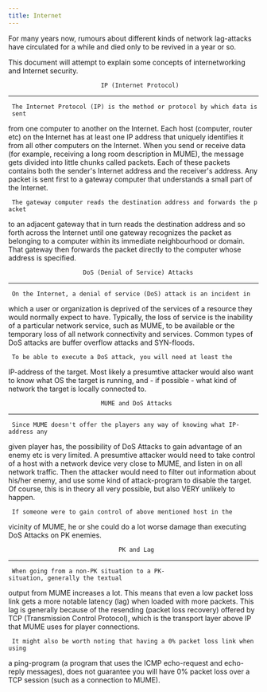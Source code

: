 ```yaml
---
title: Internet
---
```


For many years now, rumours about different kinds of network lag-attacks
have circulated for a while and died only to be revived in a year or so.

This document will attempt to explain some concepts of internetworking
and Internet security.

`                          IP (Internet Protocol)`

------------------------------------------------------------------------

` The Internet Protocol (IP) is the method or protocol by which data is sent`

from one computer to another on the Internet. Each host (computer,
router etc) on the Internet has at least one IP address that uniquely
identifies it from all other computers on the Internet. When you send or
receive data (for example, receiving a long room description in MUME),
the message gets divided into little chunks called packets. Each of
these packets contains both the sender's Internet address and the
receiver's address. Any packet is sent first to a gateway computer that
understands a small part of the Internet.

` The gateway computer reads the destination address and forwards the packet`

to an adjacent gateway that in turn reads the destination address and so
forth across the Internet until one gateway recognizes the packet as
belonging to a computer within its immediate neighbourhood or domain.
That gateway then forwards the packet directly to the computer whose
address is specified.

`                     DoS (Denial of Service) Attacks`

------------------------------------------------------------------------

` On the Internet, a denial of service (DoS) attack is an incident in`

which a user or organization is deprived of the services of a resource
they would normally expect to have. Typically, the loss of service is
the inability of a particular network service, such as MUME, to be
available or the temporary loss of all network connectivity and
services. Common types of DoS attacks are buffer overflow attacks and
SYN-floods.

` To be able to execute a DoS attack, you will need at least the`

IP-address of the target. Most likely a presumtive attacker would also
want to know what OS the target is running, and - if possible - what
kind of network the target is locally connected to.

`                          MUME and DoS Attacks`

------------------------------------------------------------------------

` Since MUME doesn't offer the players any way of knowing what IP-address any`

given player has, the possibility of DoS Attacks to gain advantage of an
enemy etc is very limited. A presumtive attacker would need to take
control of a host with a network device very close to MUME, and listen
in on all network traffic. Then the attacker would need to filter out
information about his/her enemy, and use some kind of attack-program to
disable the target. Of course, this is in theory all very possible, but
also VERY unlikely to happen.

` If someone were to gain control of above mentioned host in the `

vicinity of MUME, he or she could do a lot worse damage than executing
DoS Attacks on PK enemies.

`                               PK and Lag`

------------------------------------------------------------------------

` When going from a non-PK situation to a PK-situation, generally the textual`

output from MUME increases a lot. This means that even a low packet loss
link gets a more notable latency (lag) when loaded with more packets.
This lag is generally because of the resending (packet loss recovery)
offered by TCP (Transmission Control Protocol), which is the transport
layer above IP that MUME uses for player connections.

` It might also be worth noting that having a 0% packet loss link when using`

a ping-program (a program that uses the ICMP echo-request and echo-reply
messages), does not guarantee you will have 0% packet loss over a TCP
session (such as a connection to MUME).